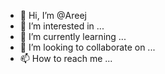 - 👋 Hi, I’m @Areej
- 👀 I’m interested in ...
- 🌱 I’m currently learning ...
- 💞️ I’m looking to collaborate on ...
- 📫 How to reach me ...

<!---
Areej/Areej is a ✨ special ✨ repository because its `README.md` (this file) appears on your GitHub profile.
You can click the Preview link to take a look at your changes.
--->
